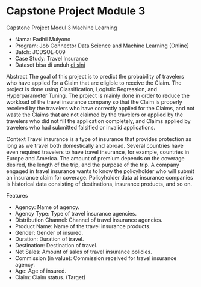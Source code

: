 # Capstone Project Module 3
Capstone Project Modul 3 Machine Learning

- Nama: Fadhil Mulyono
- Program: Job Connector Data Science and Machine Learning (Online)
- Batch: JCDSOL-009
- Case Study: Travel Insurance
- Dataset bisa di unduh [di sini](https://www.kaggle.com/datasets/mhdzahier/travel-insurance)

Abstract
The goal of this project is to predict the probability of travelers who have applied for a Claim that are eligible to receive the Claim. The project is done using Classification, Logistic Regression, and Hyperparameter Tuning. The project is mainly done in order to reduce the workload of the travel insurance company so that the Claim is properly received by the travelers who have correctly applied for the Claims, and not waste the Claims that are not claimed by the travelers or applied by the travelers who did not fill the application completely, and Claims applied by travelers who had submitted falsified or invalid applications.

Context
Travel insurance is a type of insurance that provides protection as long as we travel both domestically and abroad. Several countries have even required travelers to have travel insurance, for example, countries in Europe and America. The amount of premium depends on the coverage desired, the length of the trip, and the purpose of the trip. A company engaged in travel insurance wants to know the policyholder who will submit an insurance claim for coverage. Policyholder data at insurance companies is historical data consisting of destinations, insurance products, and so on.

Features
-	Agency: Name of agency.
-	Agency Type: Type of travel insurance agencies.
-	Distribution Channel: Channel of travel insurance agencies.
-	Product Name: Name of the travel insurance products.
-	Gender: Gender of insured.
-	Duration: Duration of travel.
-	Destination: Destination of travel.
-	Net Sales: Amount of sales of travel insurance policies.
-	Commission (in value): Commission received for travel insurance agency.
-	Age: Age of insured.
-	Claim: Claim status. (Target)

